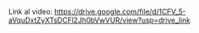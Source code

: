 Link al video: https://drive.google.com/file/d/1CFV_5-aVquDxtZyXTsDCFl2Jh0bVwVUR/view?usp=drive_link